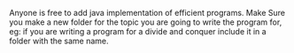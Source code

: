 Anyone is free to add java implementation of efficient programs. Make Sure you make a new folder for the topic you are going 
to write the program for, eg: if you are writing a program for a divide and conquer include it in a folder with the same name.
